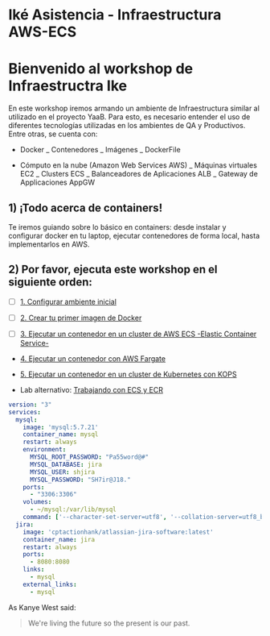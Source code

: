 # Iké Asistencia - Infraestructura AWS-ECS

<!--
# ![logo](https://raw.githubusercontent.com/raqmxo/AWS-ECS/master/images/ecs-docker.jpg)
![logox](https://raw.githubusercontent.com/raqmxo/AWS-ECS/master/images/IkeYaabFisico.png)
-->
# Bienvenido al workshop de Infraestructra Ike

En este workshop iremos armando un ambiente de Infraestructura similar al utilizado en el proyecto YaaB. Para esto, es necesario entender el uso de diferentes tecnologías utilizadas en los ambientes de QA y Productivos. Entre otras, se cuenta con:

- Docker
  _ Contenedores
  _ Imágenes
  _ DockerFile

- Cómputo en la nube (Amazon Web Services AWS)
  _ Máquinas virtuales EC2
  _ Clusters ECS
  _ Balanceadores de Aplicaciones ALB
  _ Gateway de Applicaciones AppGW
## 1) ¡Todo acerca de containers!

Te iremos guiando sobre lo básico en containers: desde instalar y configurar docker en tu laptop, ejecutar contenedores de forma local, hasta implementarlos en AWS.

## 2) Por favor, ejecuta este workshop en el siguiente orden:

- [ ] [1. Configurar ambiente inicial](https://github.com/crancurello/containers_aws/tree/master/01-SetupEnvironment)

- [ ] [2. Crear tu primer imagen de Docker](https://github.com/crancurello/containers_aws/tree/master/02-CreatingDockerImage)

- [ ] [3. Ejecutar un contenedor en un cluster de AWS ECS -Elastic Container Service-](https://github.com/crancurello/containers_aws/tree/master/03-DeployEcsCluster)

* [4. Ejecutar un contenedor con AWS Fargate](https://github.com/crancurello/containers_aws/tree/master/04-DeployFargate)

* [5. Ejecutar un contenedor en un cluster de Kubernetes con KOPS](https://github.com/crancurello/containers_aws/tree/master/05-DeployKubernetes)

* Lab alternativo: [Trabajando con ECS y ECR](https://qwiklabs.com/focuses/3456)

```yaml
version: "3"
services:
  mysql:
    image: 'mysql:5.7.21'
    container_name: mysql
    restart: always
    environment:
      MYSQL_ROOT_PASSWORD: "Pa55word@#"
      MYSQL_DATABASE: jira
      MYSQL_USER: shjira
      MYSQL_PASSWORD: "SH7ir@J18."
    ports:
      - "3306:3306"
    volumes:
      - ~/mysql:/var/lib/mysql
    command: ['--character-set-server=utf8', '--collation-server=utf8_bin']
  jira:
    image: 'cptactionhank/atlassian-jira-software:latest'
    container_name: jira
    restart: always
    ports:
      - 8080:8080
    links:
      - mysql
    external_links:
      - mysql
```

As Kanye West said:

> We're living the future so
> the present is our past.
